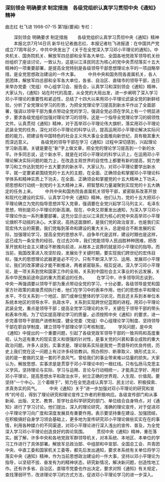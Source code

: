 ### 深刻领会  明确要求  制定措施　各级党组织认真学习贯彻中央《通知》精神
曲志红  杜飞进
1998-07-15
第1版(要闻)
专栏：

　　深刻领会  明确要求  制定措施
　　各级党组织认真学习贯彻中央《通知》精神
　　本报北京7月14日讯  新华社记者曲志红、本报记者杜飞进报道：在中国共产党成立77周年前夕，中共中央发出了《关于在全党深入学习邓小平理论的通知》。中央机关、国务院机关、解放军四总部和全军各大单位、全国各地党政军领导机关纷纷组织了座谈讨论，一致认为，这是以江泽民同志为核心的党中央贯彻落实十五大精神的一项重要部署，是提高全党特别是各级领导干部思想理论水平的一项战略举措，是全党思想政治建设的一件大事。
　　中共中央和国务院各直属机关，各人民团体，解放军四总部和全军各大单位，各省、自治区、直辖市的领导干部，连日来举办党委（党组）中心组学习会、报告会，认真学习和深刻领会《通知》精神，大家认为，《通知》站在时代的高度，从全党的大局出发，进一步阐明了深入学习邓小平理论的重要性和紧迫性，总结了十四大以来用邓小平理论武装全党的新鲜经验，分析了全党理论学习的形势，为把全党理论学习提高到新水平作出了全面部署，强调以领导干部为重点带动全党的学习，强调全党必须在学风上有一个明显进步，要求各级党组织加强对理论学习的领导。这是一个指导全党理论学习的纲领性文件。认真贯彻《通知》精神，对于高举邓小平理论伟大旗帜，落实用邓小平理论武装全党的任务，深化对邓小平理论的科学认识，提高运用邓小平理论解决实际问题的能力，把建设有中国特色的社会主义伟大事业全面推向新世纪，具有极其重大而深远意义。
　　各级党的领导干部在学习《通知》过程中深切感到，兴起理论学习新高潮，关键是要在“新”字上做文章，把全党的理论学习提高到一个新的水平。许多同志说，这个新水平，就是在对邓小平理论的科学认识上，在运用邓小平理论解决实际问题的能力上，在改造主观世界的自觉性上都要有新的提高，努力使学习和工作达到党的十五大要求的新水平。大家认为，对邓小平理论要学出新水平，就一定要紧紧围绕党的十五大的主题，在全面、正确领会和掌握邓小平理论科学体系和精神实质上下功夫，在全面、正确领会和掌握党的十五大精神上下功夫，把思想和行动统一到党的十五大精神上来，把智慧和力量凝聚到实现党的十五大确定的任务上来。
　　中共中央和国务院各直属机关领导干部，紧密联系改革开放和现代化建设的实际，认真学习中央《通知》精神。他们认为，党的十五大把邓小平理论确立为党的指导思想并写入党章，强调要在全党兴起学习马列主义、毛泽东思想，特别是邓小平理论的新高潮。现在，中央又郑重发出通知，为深入学习邓小平理论作出一系列重要部署，这充分显示出以江泽民为核心的党中央高举邓小平理论旗帜不动摇的决心。大家说，高扬这面旗帜，是我们党的政治宣言，也是我们实现宏伟大业的需要。我们党每到革命和建设的重大关头，总是结合不断发展的实际，加强理论学习，提高全党的思想水平。战争年代是这样，建设时期也是这样，这已成为一条宝贵的经验。在过去20年，我们党能领导人民战胜种种困难，把改革开放和社会主义建设不断推向前进，从根本上说靠的就是邓小平理论的指导。而当前，我国改革进入攻坚阶段，发展处于关键时期，要实现我们跨世纪的宏伟目标，强大的思想理论武器更是必不可少。只有不断深入学习、运用、发展邓小平理论，我们的改革建设才能不断推进，两者紧密联系，相互促进。深入学习邓小平理论，是一项关系到党和国家工作的全局，关系到中国社会主义事业的长远发展，关系中华民族前途命运的重大而紧迫的任务。
　　在学习中，许多领导同志谈到，中央一再强调要以领导干部为重点带动全党的学习，十分必要。各级领导是党和国家方针政策的直接贯彻执行者，他们在学习中的表率作用，他们的思想水平和理论水平，不仅关系到一个地区、部门或单位整体的学习状况，而且还关系到本单位本系统本地区的领导水平、执政水平，关系到实现跨世纪蓝图的进程。用邓小平理论武装全党，重点是领导干部；提高全党学习理论的水平，关键在于领导干部的带头和表率作用。为了切实提高理论学习的质量，必须按照中央《通知》的要求，进一步完善领导干部脱产进修制度、健全党委（党组）中心组理论学习制度、坚持领导干部在职自学制度、建立领导干部理论学习考核制度。
　　学风问题，是中央《通知》中提出的一个重要问题，引起了各级党政军领导干部的一致共鸣和高度重视，认为这有重大的现实意义和很强的针对性，是事关党的兴衰和事业成败的重大政治问题。许多人谈到，实事求是、理论联系实际是我党一贯倡导的优良传统，历史上我们党在这一问题上有过许多经验教训。照办照抄、断章取义、搞形式主义、说的是一套做的又是一套的不良风气，曾给我们的事业带来难以估量的损失。大家认为，解放思想、实事求是是贯穿于邓小平理论中的一根红线。只有弘扬马克思主义学风，坚持理论与实际、学习与运用、言论与行动相统一，才能真正学好、用好邓小平理论，提高思想水平和政治水平，树立正确的世界观、人生观、价值观。要坚持“一个中心，三个着眼于”，努力在全党造成认真学习、民主讨论、积极探索、求真务实的风气。
　　中央《通知》关于“进一步加强对邓小平理论的研究和宣传”的号召，得到了理论研究和理论宣传工作者的积极响应。各级宣传部门和从事新闻、出版、文艺、教育、哲学社会科学研究的部门、单位结合自身特点，对《通知》进行了学习讨论。他们提出，深入的理论研究，准确的理论宣传，对于促进邓小平理论学习向广度和深度发展具有重要作用。表示要坚持重在建设、加强团结，在积极搞好自身学习领会基础上，更多地为宣传研究邓小平理论做些实实在在的事情，利用各种媒介的不同渠道，对邓小平理论进行深入浅出的宣传、普及，为全党深入学习邓小平理论创造良好的舆论氛围。
　　贯彻中央《通知》精神，重在落实。据了解，许多中央和各地党政军群领导机关，对本系统、本地区、本单位的学习工作进行了具体部署。解放军总政治部、中组部和中宣部、全国总工会、共青团中央、中直工委和国家机关工委等，都先后发出通知，要求本系统有关单位将学习落实中央《通知》精神，作为当前思想政治建设的一件大事，坚持以邓小平理论为指导，以坚韧不拔、奋发有为的精神状态，研究新情况，解决新问题，创造性地工作。还有许多省、自治区、直辖市党委也作出决定，要求对照《通知》有关规定，查找薄弱环节，改进理论学习的方式方法，促进邓小平理论学习的进一步深入。
